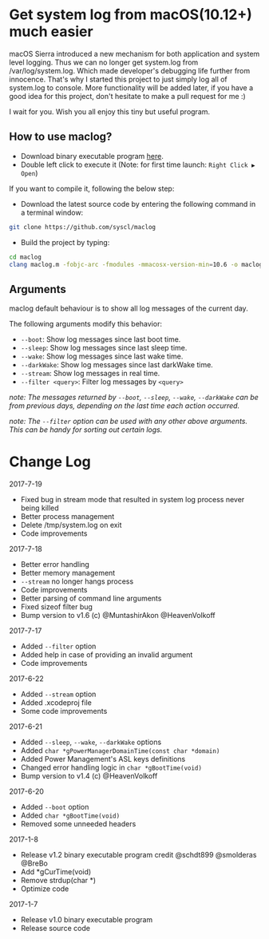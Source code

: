 Get system log from macOS(10.12+) much easier
============

macOS Sierra introduced a new mechanism for both application and system level logging.
Thus we can no longer get system.log from /var/log/system.log.
Which made developer's debugging life further from innocence.
That's why I started this project to just simply log all of system.log to console.
More functionality will be added later, if you have a good idea for this project, don't hesitate to make a pull request for me :)

I wait for you. Wish you all enjoy this tiny but useful program.

How to use maclog?
----------------
- Download binary executable program [here](https://github.com/syscl/maclog/files/692460/maclog-v1.2.zip).
- Double left click to execute it (Note: for first time launch: ```Right Click ▶ Open```)

If you want to compile it, following the below step:
- Download the latest source code by entering the following command in a terminal window:
```sh
git clone https://github.com/syscl/maclog
```
- Build the project by typing:
```sh
cd maclog
clang maclog.m -fobjc-arc -fmodules -mmacosx-version-min=10.6 -o maclog
```

Arguments
---------
maclog default behaviour is to show all log messages of the current day.

The following arguments modify this behavior:
- `--boot`: Show log messages since last boot time.
- `--sleep`: Show log messages since last sleep time.
- `--wake`: Show log messages since last wake time.
- `--darkWake`: Show log messages since last darkWake time.
- `--stream`: Show log messages in real time.
- `--filter <query>`: Filter log messages by `<query>`

*note: The messages returned by `--boot`, `--sleep`, `--wake`, `--darkWake` can be from previous days, depending on the last time each action occurred.*

*note: The `--filter` option can be used with any other above arguments. This can be handy for sorting out certain logs.*
 

# Change Log
2017-7-19
- Fixed bug in stream mode that resulted in system log process never being killed
- Better process management
- Delete /tmp/system.log on exit
- Code improvements

2017-7-18
- Better error handling
- Better memory management
- `--stream` no longer hangs process
- Code improvements
- Better parsing of command line arguments
- Fixed sizeof filter bug
- Bump version to v1.6 (c) @MuntashirAkon @HeavenVolkoff 

2017-7-17
- Added `--filter` option
- Added help in case of providing an invalid argument
- Code improvements 

2017-6-22
- Added `--stream` option
- Added .xcodeproj file
- Some code improvements

2017-6-21

- Added `--sleep`, `--wake`, `--darkWake`  options
- Added `char *gPowerManagerDomainTime(const char *domain)`
- Added Power Management's ASL keys definitions
- Changed error handling logic in `char *gBootTime(void)`
- Bump version to v1.4 (c) @HeavenVolkoff 


2017-6-20

- Added `--boot` option
- Added `char *gBootTime(void)`
- Removed some unneeded headers

2017-1-8

- Release v1.2 binary executable program credit @schdt899 @smolderas @BreBo
- Add *gCurTime(void)
- Remove strdup(char *)
- Optimize code 

2017-1-7

- Release v1.0 binary executable program
- Release source code
